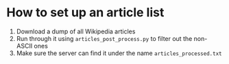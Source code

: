 # How to set up an article list
1. Download a dump of all Wikipedia articles
2. Run through it using `articles_post_process.py` to filter out the non-ASCII ones
3. Make sure the server can find it under the name `articles_processed.txt`